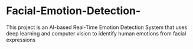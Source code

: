 # Facial-Emotion-Detection-
This project is an AI-based Real-Time Emotion Detection System that uses deep learning and computer vision to identify human emotions from facial expressions
